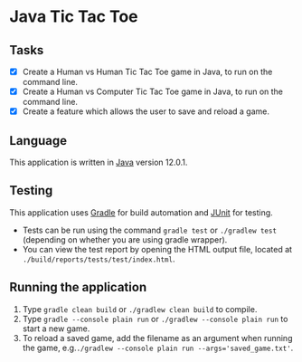 # Java Tic Tac Toe

## Tasks
- [X] Create a Human vs Human Tic Tac Toe game in Java, to run on the command line.
- [X] Create a Human vs Computer Tic Tac Toe game in Java, to run on the command line.
- [X] Create a feature which allows the user to save and reload a game.

## Language
This application is written in [Java](https://openjdk.java.net/) version 12.0.1.

## Testing
This application uses [Gradle](https://docs.gradle.org/current/userguide/what_is_gradle.html) for build automation and [JUnit](https://junit.org/junit5/) for testing.
- Tests can be run using the command `gradle test` or `./gradlew test` (depending on whether you are using gradle wrapper).
- You can view the test report by opening the HTML output file, located at `./build/reports/tests/test/index.html`.

## Running the application
1. Type `gradle clean build` or `./gradlew clean build` to compile.
2. Type `gradle --console plain run` or `./gradlew --console plain run` to start a new game.
3. To reload a saved game, add the filename as an argument when running the game, e.g.`./gradlew --console plain run --args='saved_game.txt'`.